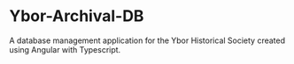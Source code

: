 # Ybor-Archival-DB
A database management application for the Ybor Historical Society created using Angular with Typescript.
